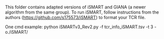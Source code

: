 This folder contains adapted versions of iSMART and GIANA (a newer algorithm from the same group). To run iSMART, follow instructions from the authors (https://github.com/s175573/iSMART) to format your TCR file. 

One cmd example: 
python iSMARTv3_Rev2.py -f tcr_info_iSMART.tsv -t 3 -o./iSMART/
